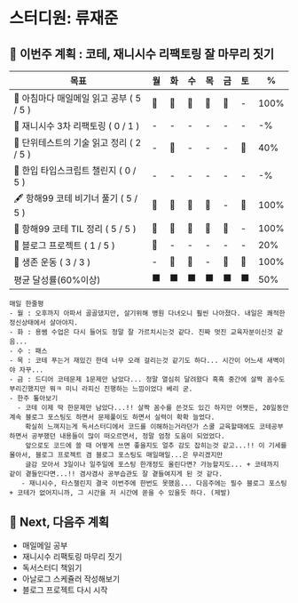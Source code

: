 # 스터디원: 류재준

## 🚀 이번주 계획 : 코테, 재니시수 리팩토링 잘 마무리 짓기

| 목표                            | 월   | 화   | 수   | 목   | 금   | 토   | %   |
| ------------------------------- | --- | --- | --- | --- | --- | --- | --- |
| 📰 아침마다 매일메일 읽고 공부 ( 5 / 5 ) |🌠|🌠|🌠|🌠|🌠|-| 100% |
| 🚗 재니시수 3차 리팩토링 ( 0 / 1 ) |-|-|-|-|-|-| -% |
| 📖 단위테스트의 기술 읽고 정리 ( 2 / 5 ) |-|🌠|-|-|-|🌠| 40% |
| 📌 한입 타입스크립트 챌린지 ( 0 / 5 ) |-|-|-|-|-|-| -% |
| 🖋️ 항해99 코테 비기너 풀기 ( 5 / 5 ) |🌠|🌠|🌠|🌠|-|🌠| 100% |
| 🧵 항해99 코테 TIL 정리 ( 5 / 5 ) |🌠|🌠|🌠|🌠|🌠|-| 100% |
| 👀 블로그 프로젝트 ( 1 / 5 ) |🌠|-|-|-|-|-| 20% |
| 💪 생존 운동 ( 3 / 3 )               |-|🌠|🌠|-|🌠|🌠| 100% |
| 평균 달성률(60%이상)      |⬛|⬛|⬛|⬛|⬛|⬛|  50% |


```text
매일 한줄평
- 월 : 오후까지 아파서 골골댔지만, 살기위해 병원 다녀오니 훨씬 나아졌다. 내일은 쾌적한 정신상태에서 살아야지.
- 화 : 용쌤 수업은 다시 들어도 정말 잘 가르치시는것 같다. 진짜 멋진 교육자분이신것 같음...
- 수 : 패스
- 목 : 코테 푸는거 재밌긴 한데 너무 오래 걸리는것 같기도 하다... 시간이 어느새 새벽이야 자꾸...
- 금 : 드디어 코테문제 1문제만 남았다... 정말 열심히 달려왔다 흑흑 중간에 살짝 꼼수도 부리긴했지만 뭐ㅋ 미니 라피신 진행하는 느낌이었다 베리 굳.
- 한주 톺아보기
  - 코테 이제 딱 한문제만 남았다...!! 살짝 꼼수를 쓴것도 있긴 하지만 어쨋든, 20일동안 계속 블로그 포스팅도 하면서 문제풀이도 하면서 실력이 확확 늘었다.
    확실히 느껴지는게 독서스터디에서 코드를 이해하는거라던가 스쿨 교육할때에도 코테공부하면서 공부했던 내용들이 많이 떠오르면서, 정말 엄청 도움이 되었었다.
    앞으로도 코드에 쓸 때 어떻게 쓰면 좋을지도 얼추 감도 잡히는것 같고...!! 이 기세를 몰아서, 블로그 프로젝트 겸 블로그 포스팅도 매일매일...은 무리겠지만
    글감 모아서 3일이나 일주일에 포스팅 한개정도 올린다면? 가능할지도... + 코테까지 같이 곁들인다면...!! 겸사겸사 공부습관도 잘 곁들여지게 된 것 같다.
   - 재니시수, 타스챌린지 결국 이번주에 한번도 못했음... 다음주에는 필수 블로그 포스팅 + 코테가 없어지니까, 그 시간을 저 시간에 쏟을 수 있을듯 하다. (제발)
```

## 🌱 Next, 다음주 계획
-  매일메일 공부
-  재니시수 리팩토링 마무리 짓기
-  독서스터디 책읽기
-  아날로그 스케쥴러 작성해보기
-  블로그 프로젝트 다시 시작
